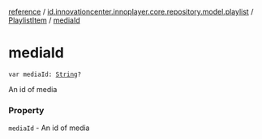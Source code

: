 [reference](../../index.md) / [id.innovationcenter.innoplayer.core.repository.model.playlist](../index.md) / [PlaylistItem](index.md) / [mediaId](./media-id.md)

# mediaId

`var mediaId: `[`String`](https://kotlinlang.org/api/latest/jvm/stdlib/kotlin/-string/index.html)`?`

An id of media

### Property

`mediaId` - An id of media